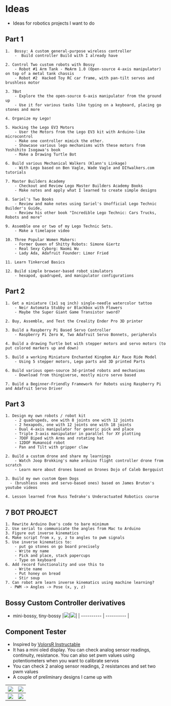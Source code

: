 # Ideas
- Ideas for robotics projects I want to do

## Part 1

```
1.  Bossy: A custom general-purpose wireless controller
    -  Build controller Build with I already have

2. Control Two custom robots with Bossy
    - Robot #1 Arm Tank - MeArm 1.0 (Open-source 4-axis manipulator) on top of a metal tank chassis
    - Robot #2  Hacked Toy RC car frame, with pan-tilt servos and brushless motor

3. 7Bot
    - Explore the the open-source 6-axis manipulator from the ground up
    - Use it for various tasks like typing on a keyboard, placing go stones and more

4. Organize my Lego!

5. Hacking the Lego EV3 Motors
    - User the Motors from the Lego EV3 kit with Arduino-like microcontrol
    - Make one controller mimick the other.
    - Showcase various lego mechanisms with these motors from Yoshihito Isogawa's book
    - Make a Drawing Turtle Bot

6. Build various Mechanical Walkers (Klann's Linkage)
    - With Lego based on Ben Vagle, Wade Vagle and DIYwalkers.com tutorials

7. Master Builders Academy
    - Checkout and Review Lego Master Builders Academy Books
    - Make notes and apply what I learned to create simple designs

8. Sariel's Two Books
    - Review and make notes using Sariel's Unofficial Lego Technic Builder's Guide,
    - Review his other book "Incredible Lego Technic: Cars Trucks, Robots and more"

9. Assemble one or two of my Lego Technic Sets.
    - Make a timelapse video

10. Three Popular Women Makers:
    - Former Queen of Shitty Robots: Simone Giertz
    - Real Sexy Cyborg: Naomi Wu
    - Lady Ada, Adafruit Founder: Limor Fried

11. Learn Tinkercad Basics

12. Build simple browser-based robot simulators
    - hexapod, quadruped, and manipulator configurations
```

## Part 2

```
1. Get a miniature (1x1 sq inch) single-needle watercolor tattoo
    - Neir Automata Stubby or Blackbox with Flowers
    - Maybe the Super Giant Game Transistor sword?

2. Buy, Assemble, and Test the Creality Ender Pro 3D printer

3. Build a Raspberry Pi Based Servo Controller
    - Raspberry Pi Zero W, Two Adafruit Servo Bonnets, peripherals

4. Build a drawing Turtle bot with stepper motors and servo motors (to put colored markers up and down)

5. Build a working Miniature Enchanted Kingdom Air Race Ride Model
    - Using 5 stepper motors, Lego parts and 3D printed Parts

6. Build various open-source 3d-printed robots and mechanisms
    - Download from thingiverse, mostly micro servo based

7. Build a Beginner-Friendly Framework for Robots using Raspberry Pi and Adafruit Servo Driver
```

## Part 3

```
1. Design my own robots / robot kit
    - 2 quadrupeds, one with 8 joints one with 12 joints
    - 2 hexapods, one with 12 joints one with 18 joints
    - Dual 4-axis manipulator for generic pick and place
    - Triple 3-axis manipulator in parallel for XY plotting
    - 7DOF Biped with Arms and rotating hat
    - 12DOF Humanoid robot
    - Pan and Tilt with gripper claw

2. Build a custom drone and share my learnings
    - Watch Joop Brokking's make arduino flight controller drone from scratch
    - Learn more about drones based on Drones Dojo of Caleb Bergquist

3. Build my own custom Open Dogs
  - (brushless ones and servo-based ones) based on James Bruton's youtube videos

4. Lesson learned from Russ Tedrake's Underactuated Robotics course
```

## 7 BOT PROJECT

```
1. Rewrite Arduino Due's code to bare minimum
2. Use serial to communicate the angles from Mac to Arduino
3. Figure out inverse kinematics
4. Make script from x, y, z to angles to pwm signals
5. Use inverse kinematics to:
    - put go stones on go board precisely
    - Write my name
    - Pick and place, stack papercups
    - Type on keyboard
6. Add record functionality and use this to
    - Write name
    - Put honey on bread
    - Stir soup
7. Can robot arm learn inverse kinematics using machine learning?
  - PWM -> Angles -> Pose (x, y, z)

```

## Bossy Custom Controller derivatives
- mini-bossy, tiny-bossy
|![](/robotics-blog/mini-bossy.png)|![](/robotics-blog/tiny-bossy.png)|
| ---------- | ---------- |

## Component Tester
- Inspired by [VolorsR Instructable](https://www.instructables.com/id/Arduino-Multimeter-and-Components-Tester/)
- It has a mini oled display. You can check analog sensor readings, continuity, resistance. You can also
set pwm values using potentiometers when you want to calibrate servos
- You can check 2 analog sensor readings, 2 resistances and set two pwm values
- A couple of preliminary designs I came up with

|![](/robotics-blog/component-tester-1.png)|![](/robotics-blog/component-tester-2.png)|
| ---------- | ---------- |
|![](/robotics-blog/component-tester-3.png)|![](/robotics-blog/component-tester-volosr.png)|
